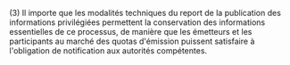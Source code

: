 (3) Il importe que les modalités techniques du report de la publication des informations privilégiées permettent la conservation des informations essentielles de ce processus, de manière que les émetteurs et les participants au marché des quotas d'émission puissent satisfaire à l'obligation de notification aux autorités compétentes.